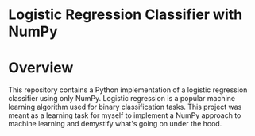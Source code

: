 # Logistic Regression Classifier with NumPy

# Overview
This repository contains a Python implementation of a logistic regression classifier using only NumPy. Logistic regression is a popular machine learning algorithm used for binary classification tasks.
This project was meant as a learning task for myself to implement a NumPy approach to machine learning and demystify what's going on under the hood.

